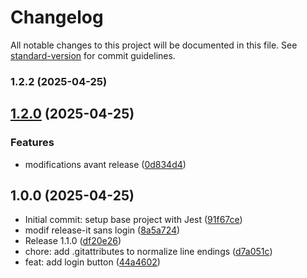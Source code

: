 # Changelog

All notable changes to this project will be documented in this file. See [standard-version](https://github.com/conventional-changelog/standard-version) for commit guidelines.

### 1.2.2 (2025-04-25)

## [1.2.0](https://github.com/HichOps/release-pipeline-demo/compare/v1.0.0...v1.2.0) (2025-04-25)


### Features

* modifications avant release ([0d834d4](https://github.com/HichOps/release-pipeline-demo/commit/0d834d4cc5e626150fa6a0a44e218b9ae07b9e62))

## 1.0.0 (2025-04-25)

* Initial commit: setup base project with Jest ([91f67ce](https://github.com/HichOps/release-pipeline-demo/commit/91f67ce))
* modif release-it sans login ([8a5a724](https://github.com/HichOps/release-pipeline-demo/commit/8a5a724))
* Release 1.1.0 ([df20e26](https://github.com/HichOps/release-pipeline-demo/commit/df20e26))
* chore: add .gitattributes to normalize line endings ([d7a051c](https://github.com/HichOps/release-pipeline-demo/commit/d7a051c))
* feat: add login button ([44a4602](https://github.com/HichOps/release-pipeline-demo/commit/44a4602))
